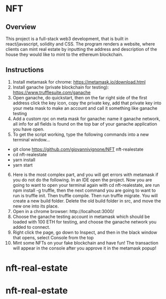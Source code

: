 # NFT
Overview
---------
This project is a full-stack web3 development, that is built in react/javascript, solidity and CSS. The program renders a 
website, where clients can mint real estate by inputting the address and description of the house they would like to mint to
the ethereum blockchain.


Instructions
------------
1. Install metamask for chrome: https://metamask.io/download.html
2. Install ganache (private blockchain for testing): https://www.trufflesuite.com/ganache
3. Open ganache, do quickstart, then on the far right side of the first address click the key icon, copy the private key,
   add that private key into your meta mask to make an account and call it something like ganache testing
4. Add a custom rpc on meta mask for ganache: name it ganache network, all info for all fields is found on the top bar of your
   ganache application you have open.
5. To get the script working, type the following commands into a new terminal window...
  - git clone https://github.com/giovannivignone/NFT nft-realestate
  - cd nft-realestate
  - yarn install
  - yarn start
6. Here is the most complex part, and you will get errors with metamask if you do not do the following. In an IDE open the project. Now you are going to want to open your terminal again with cd nft-realestate, are run npm install -g truffle, then the next command you are going to want to run is truffle init. Then truffle compile. Then run truffle migrate. You will create a new build folder. Delete the old build folder in src, and move the new one into its place.
7. Open in a chrome browser: http://localhost:3000/
8. Choose the ganache testing account in metamask which should be loaded with 100 ETH for testing, and choose the ganache 
   network you added to connect.
9. Right click the page, go down to Inspect, and then in the black window that opens, select Console from the top
10. Mint some NFTs on your fake blockchain and have fun! The transaction will appear in the console after you approve it in 
   the metamask popup!
   
# nft-real-estate
# nft-real-estate
